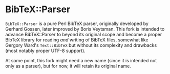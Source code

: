 # BibTeX::Parser

`BibTeX::Parser` is a pure Perl BibTeX parser, originally developed by Gerhard Gossen, later improved by Boris Veytsman. This fork is intended to advance BibTeX::Parser to beyond its original scope and become a proper BibTeX library for reading *and* writing of BibTeX files, somewhat like Gergory Ward's `Text::BibTeX` but without its complexity and drawbacks (most notably proper UTF-8 support).

At some point, this fork might need a new name (since it is intended not only as a parser), but for now, it will retain its original name.
